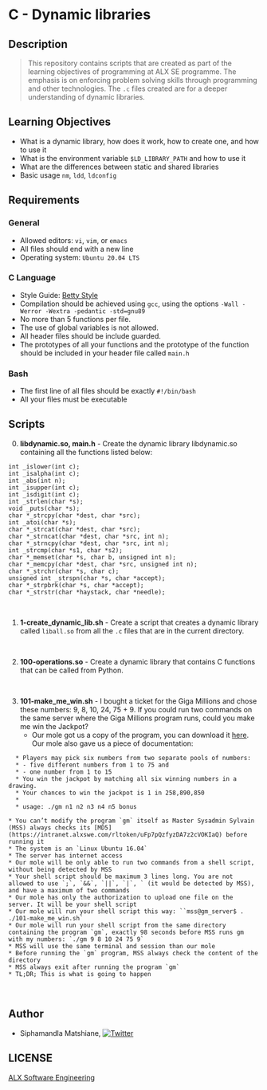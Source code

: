 # C - Dynamic libraries

## Description
> This repository contains scripts that are created as part of the learning objectives of programming at ALX SE programme. The emphasis is on enforcing problem solving skills through programming and other technologies. The `.c` files created are for a deeper understanding of dynamic libraries.

## Learning Objectives
* What is a dynamic library, how does it work, how to create one, and how to use it
* What is the environment variable `$LD_LIBRARY_PATH` and how to use it
* What are the differences between static and shared libraries
* Basic usage `nm`, `ldd`, `ldconfig`

## Requirements

### General
- Allowed editors: `vi`, `vim`, or `emacs`
- All files should end with a new line
- Operating system: `Ubuntu 20.04 LTS`

### C Language

- Style Guide: [Betty Style](https://github.com/alx-tools/Betty/tree/master)
- Compilation should be achieved using `gcc`, using the options `-Wall -Werror -Wextra -pedantic -std=gnu89`
- No more than 5 functions per file.
- The use of global variables is not allowed.
- All header files should be include guarded.
- The prototypes of all your functions and the prototype of the function should be included in your header file called `main.h`

### Bash
- The first line of all files should be exactly `#!/bin/bash`
- All your files must be executable

## Scripts
0. **libdynamic.so, main.h** - Create the dynamic library libdynamic.so containing all the functions listed below:
```int _putchar(char c);
int _islower(int c);
int _isalpha(int c);
int _abs(int n);
int _isupper(int c);
int _isdigit(int c);
int _strlen(char *s);
void _puts(char *s);
char *_strcpy(char *dest, char *src);
int _atoi(char *s);
char *_strcat(char *dest, char *src);
char *_strncat(char *dest, char *src, int n);
char *_strncpy(char *dest, char *src, int n);
int _strcmp(char *s1, char *s2);
char *_memset(char *s, char b, unsigned int n);
char *_memcpy(char *dest, char *src, unsigned int n);
char *_strchr(char *s, char c);
unsigned int _strspn(char *s, char *accept);
char *_strpbrk(char *s, char *accept);
char *_strstr(char *haystack, char *needle);
```

<br>

1. **1-create_dynamic_lib.sh** - Create a script that creates a dynamic library called `liball.so` from all the `.c` files that are in the current directory.
<br>

2. **100-operations.so** - Create a dynamic library that contains C functions that can be called from Python.
<br>

3. **101-make_me_win.sh** - I bought a ticket for the Giga Millions and chose these numbers: 9, 8, 10, 24, 75 + 9. If you could run two commands on the same server where the Giga Millions program runs, could you make me win the Jackpot?
    * Our mole got us a copy of the program, you can download it [here](https://github.com/alx-tools/0x18.c). Our mole also gave us a piece of documentation:
```Giga Millions program                                                                                    
  * Players may pick six numbers from two separate pools of numbers:                                                
  * - five different numbers from 1 to 75 and                                                                       
  * - one number from 1 to 15                                                                                       
  * You win the jackpot by matching all six winning numbers in a drawing.                                           
  * Your chances to win the jackpot is 1 in 258,890,850                                                             
  *                                                                                                                 
  * usage: ./gm n1 n2 n3 n4 n5 bonus
```
    * You can’t modify the program `gm` itself as Master Sysadmin Sylvain (MSS) always checks its [MD5](https://intranet.alxswe.com/rltoken/uFp7pQzfyzDA7z2cVOKIaQ) before running it
    * The system is an `Linux Ubuntu 16.04`
    * The server has internet access
    * Our mole will be only able to run two commands from a shell script, without being detected by MSS
    * Your shell script should be maximum 3 lines long. You are not allowed to use `;`, `&&`, `||`, `|`, ` (it would be detected by MSS), and have a maximum of two commands
    * Our mole has only the authorization to upload one file on the server. It will be your shell script
    * Our mole will run your shell script this way: ``mss@gm_server$ . ./101-make_me_win.sh`
    * Our mole will run your shell script from the same directory containing the program `gm`, exactly 98 seconds before MSS runs gm with my numbers: `./gm 9 8 10 24 75 9`
    * MSS will use the same terminal and session than our mole
    * Before running the `gm` program, MSS always check the content of the directory
    * MSS always exit after running the program `gm`
    * TL;DR; This is what is going to happen
<br>

## Author
* Siphamandla Matshiane, [![Twitter](http://i.imgur.com/wWzX9uB.png)](https://twitter.com/sbumatshiane916)

## LICENSE
[ALX Software Engineering](https://www.alxafrica.com/software-engineering/)
